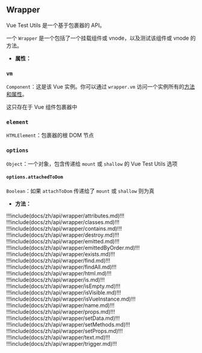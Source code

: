 ## Wrapper

Vue Test Utils 是一个基于包裹器的 API。

一个 `Wrapper` 是一个包括了一个挂载组件或 vnode，以及测试该组件或 vnode 的方法。

- **属性：**

### `vm` 

`Component`：这是该 Vue 实例。你可以通过 `wrapper.vm` 访问一个实例所有的[方法和属性](https://vuejs.org/v2/api/#Instance-Properties)。

这只存在于 Vue 组件包裹器中  

### `element` 

`HTMLElement`：包裹器的根 DOM 节点  

### `options` 

`Object`：一个对象，包含传递给 `mount` 或 `shallow` 的 Vue Test Utils 选项  

#### `options.attachedToDom` 

`Boolean`：如果 `attachToDom` 传递给了 `mount` 或 `shallow` 则为真  

- **方法：**

!!!include(docs/zh/api/wrapper/attributes.md)!!!
!!!include(docs/zh/api/wrapper/classes.md)!!!
!!!include(docs/zh/api/wrapper/contains.md)!!!
!!!include(docs/zh/api/wrapper/destroy.md)!!!
!!!include(docs/zh/api/wrapper/emitted.md)!!!
!!!include(docs/zh/api/wrapper/emittedByOrder.md)!!!
!!!include(docs/zh/api/wrapper/exists.md)!!!
!!!include(docs/zh/api/wrapper/find.md)!!!
!!!include(docs/zh/api/wrapper/findAll.md)!!!
!!!include(docs/zh/api/wrapper/html.md)!!!
!!!include(docs/zh/api/wrapper/is.md)!!!
!!!include(docs/zh/api/wrapper/isEmpty.md)!!!
!!!include(docs/zh/api/wrapper/isVisible.md)!!!
!!!include(docs/zh/api/wrapper/isVueInstance.md)!!!
!!!include(docs/zh/api/wrapper/name.md)!!!
!!!include(docs/zh/api/wrapper/props.md)!!!
!!!include(docs/zh/api/wrapper/setData.md)!!!
!!!include(docs/zh/api/wrapper/setMethods.md)!!!
!!!include(docs/zh/api/wrapper/setProps.md)!!!
!!!include(docs/zh/api/wrapper/text.md)!!!
!!!include(docs/zh/api/wrapper/trigger.md)!!!

